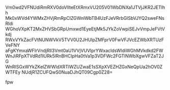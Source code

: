 Vm0wd2VFNUdiRmRXV0doVllteEtXRmxVU205V01WbDNXa1JTVjJKR2JETlhh
Mk0xWVd4YWMxZHVjRmRpClZGWnlWbTB4UzFJeVRrbGlSbVJYQ2sweFNsRldi
WGhoVXpKT2MxZHVSbGRpUmxwd1EyeEtjMk5JYkZoVwpiSEJvVmpJeFVtVkdj
RWxVYkZacFVtNUNWVkV5TVV0U2JHUlpZMFprV0FwVFJVcEZWbXRTUzFVeFNY
aFgKYmxaWFlrVndjRll3Vmt0aU1VVjVUVlprYWxacldsWldiWGhMVkdkd2FW
WnJiRFpXTVdRd1lURk5lRnBHClpHa0tVa1p3VDFWc2FGTlNWbXgwVFZaT2JG
WnRlSGxWYkZKelZWWldXRTlWZUZwaE1sSXpXVEZHZGxNeQpUa2hOV0ZWTFEy
NUdjR1ZCUFQwS0NuaDJhQT09Cgp0Z28=

fpw